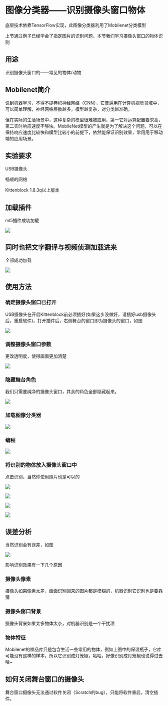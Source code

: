 # 图像分类器——识别摄像头窗口物体


底层技术依靠TensorFlow实现，此图像分类器利用了Mobilenet分类模型

上节通过例子已经学会了指定图片的识别问题，本节我们学习摄像头窗口的物体识别

## 用途

识别摄像头窗口的——常见的物体/动物

## Mobilenet简介

说到机器学习，不得不提卷积神经网络（CNN），它普遍用在计算机视觉领域中，可以简单理解，神经网络层数越多，模型越复杂，对分类越准确。

但在实际的生活场景中，这种复杂的模型很难被应用，第一它对运算配置要求高，第二实时响应速度不够快。MobileNet模型的产生就是为了解决这个问题，可以在保持响应速度比较快和模型比较小的前提下，依然能保证识别效果，常用用于移动端的应用场景。

## 实验要求

USB摄像头

畅顺的网络

Kittenblock 1.8.3q以上版本

## 加载插件

ml5插件成功加载

![](./images/ml.png)

## 同时也把文字翻译与视频侦测加载进来

全部成功加载

![](./images/c08_01.png)

## 使用方法

### 确定摄像头窗口已打开

USB摄像头在开启Kittenblock前必须插好(如果这步没做好，请插好usb摄像头后，重启软件)，打开插件后，右侧舞台的窗口即为摄像头的窗口，如图

![](./images/c08_02.png)

### 调整摄像头窗口参数

更改透明度，使得画面更加清楚

![](./images/c08_04.png)

### 隐藏舞台角色

我们只需要纯净的摄像头窗口，其余的角色全部隐藏起来。

![](./images/c08_03.png)

### 加载图像分类器

![](./images/c08_05.png)

### 编程

![](./images/c08_10.png)

### 将识别的物体放入摄像头窗口中

点击识别，当然你使用照片也是可以的

![](./images/c08_06.png)

![](./images/c08_07.png)

![](./images/c08_08.png)

![](./images/c08_09.png)

## 误差分析

当然识别会有误差，如图


![](./images/c08_11.png)

影响识别效果有一下几个原因

### 摄像头像素

摄像头如果像素太差，画面识别回来的图片都是模糊的，机器识别它识别也是要靠猜

### 摄像头窗口背景

摄像头背景如果太多物体太杂，对机器识别是一个干扰项

### 物体特征

Mobilenet的样品库只是包含生活一些常用的物体，例如上图中的保温瓶子，它库可能没有这样的样本，所以它识别成灯笼椒，哈哈，好像识别成灯笼椒也说得过去哈~


## 如何关闭舞台窗口的摄像头

舞台窗口摄像头无法通过软件关闭（Scratch的bug），只能将软件重启，清空插件。

